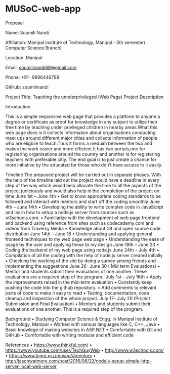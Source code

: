 # MUSoC-web-app
Proposal

Name:  Soumili Nandi

Affiliation: Manipal Institute of Technology, Manipal - 5th semester( Computer Science Branch)

Location: Manipal

Email: soumilinandi99@gmail.com

Phone: +91- 9886446799

GitHub: soumilinandi

Project Title: Teaching the unnderprivileged (Web Page)
Project Description

Introduction

This is a simple responsive web page that provides a platform to anyone a degree or certificate as proof for knowledge in any subject to utilize their free time by teaching under privileged children in nearby areas.What this web page does is it collects information about organisations conducting meet ups around different major cities and collects information of people who are eligbile to teach.Thus it forms a meduim between the two and makes the work easier and more efficient.It has two portals,one for registering organisations around the country and another is for registering teachers with preferable citiy.
The end goal is to just create a chance for more initiative by the educated for those who don’t have access to it easily.



Timeline
 The proposed project will be carried out in separate phases. With the help of the timeline laid out the project would have a deadline in every step of the way which would help allocate the time to all the aspects of the project judiciously and would also help in the completion of the project on time
June 1st – June 4th 
    • Get to know appropriate coding standards to be followed and interact with mentors and start off the coding smoothly
June 4th – June 14th 
    • Developing the ability to write complex code in JavaScript and learn how to setup a node.js server from sources such as w3schools.com.
    • Familiarize with the development of web page frontend and backend  using reference from sites such as codecademy.com and videos from Traversy Media
    • Knowledge about Git and open source code distribution
June 14th – June 18
    • Understanding and applying general frontend techniques  to my web page web page
    • Understanding the ease of usage by the user and applying those to my design
June 19th – June 23
    • Coding the backend of my web page using node.js
June 24th – July 4th 
    • Compilation of all the coding with the help of node.js server created initially 
    • Checking the working of the site by doing a survey among friends and implementing the suggestions
June 26- June 30 ( Mid term Evaluations)
    • Mentor and students submit their evaluations of one another. These evaluations are a required step of the program. 
July 1st – July 16th 
    • Apply the improvements raised in the mid-term evaluation
    • Constantly keep pushing the code into the github repository.
    • Add comments to relevant parts of code to make it easy to read
    • Testing, documentation, code cleanup and inspection of the whole project.
July 17- July 20 (Project Submission and Final Evaluation)
    • Mentors and students submit their evaluations of one another. This is a required step of the program.


Background 
    • Studying Computer Science & Engg. in Manipal Institute of Technology, Manipal
    • Worked with various languages like C, C++, Java
    • Basic knowlege of making websites in ASP.NET
    • Comfortable with Git and GitHub
    • Comfortable with writing modular and efficient code


References
    • https://www.thinkful.com/
    • https://www.youtube.com/user/TechGuyWeb
    • http://www.w3schools.com/
    • https://www.lugm.xyz/musoc/#mentors
    • http://jasonwatmore.com/post/2016/06/22/nodejs-setup-simple-http-server-local-web-server
